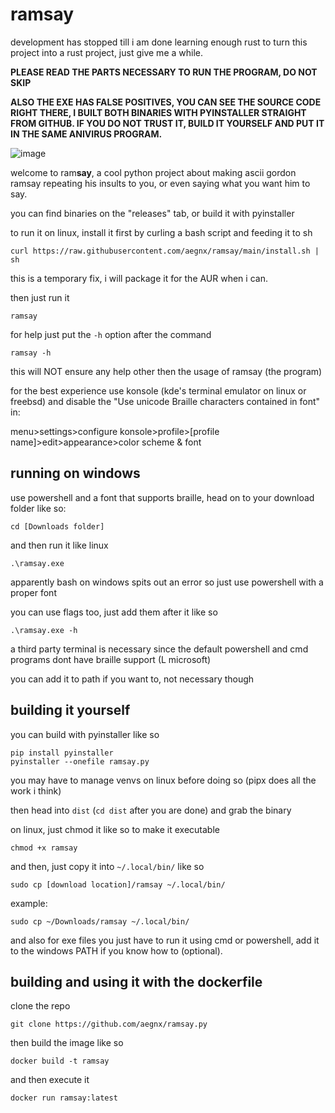 # ramsay

development has stopped till i am done learning enough rust to turn this project into a rust project, just give me a while.

**PLEASE READ THE PARTS NECESSARY TO RUN THE PROGRAM, DO NOT SKIP**

**ALSO THE EXE HAS FALSE POSITIVES, YOU CAN SEE THE SOURCE CODE RIGHT THERE, I BUILT BOTH BINARIES WITH PYINSTALLER STRAIGHT FROM GITHUB. IF YOU DO NOT TRUST IT, BUILD IT YOURSELF AND PUT IT IN THE SAME ANIVIRUS PROGRAM.**

![image](https://github.com/user-attachments/assets/c7c6e9aa-a7eb-4305-8455-a133b4426fbe)

welcome to ram**say**, a cool python project about making ascii gordon ramsay repeating his insults to you, or even saying what you want him to say.

you can find binaries on the "releases" tab, or build it with pyinstaller

to run it on linux, install it first by curling a bash script and feeding it to sh
```
curl https://raw.githubusercontent.com/aegnx/ramsay/main/install.sh | sh
```
this is a temporary fix, i will package it for the AUR when i can.

then just run it
```
ramsay
```
for help just put the ``-h`` option after the command 
```
ramsay -h
```
this will NOT ensure any help other then the usage of ramsay (the program)

for the best experience use konsole (kde's terminal emulator on linux or freebsd) and disable the "Use unicode Braille characters contained in font" in:

menu>settings>configure konsole>profile>[profile name]>edit>appearance>color scheme & font

## running on windows
use powershell and a font that supports braille, head on to your download folder like so:
```
cd [Downloads folder]
```
and then run it like linux
```
.\ramsay.exe
```
apparently bash on windows spits out an error so just use powershell with a proper font

you can use flags too, just add them after it like so
```
.\ramsay.exe -h
```
a third party terminal is necessary since the default powershell and cmd programs dont have braille support (L microsoft)

you can add it to path if you want to, not necessary though
## building it yourself

you can build with pyinstaller like so
```
pip install pyinstaller
pyinstaller --onefile ramsay.py
```
you may have to manage venvs on linux before doing so (pipx does all the work i think)

then head into ``dist`` (``cd dist`` after you are done) and grab the binary

on linux, just chmod it like so to make it executable
```
chmod +x ramsay
```
and then, just copy it into ``~/.local/bin/`` like so
```
sudo cp [download location]/ramsay ~/.local/bin/
```
example:
```
sudo cp ~/Downloads/ramsay ~/.local/bin/
```
and also for exe files you just have to run it using cmd or powershell, add it to the windows PATH if you know how to (optional).

## building and using it with the dockerfile

clone the repo
```
git clone https://github.com/aegnx/ramsay.py
```
then build the image like so
```
docker build -t ramsay
```
and then execute it
```
docker run ramsay:latest
```
